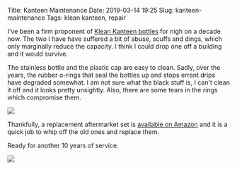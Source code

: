 Title: Kanteen Maintenance
Date: 2019-03-14 19:25
Slug: kanteen-maintenance
Tags: klean kanteen, repair

I've been a firm proponent of [Klean Kanteen bottles](https://www.kleankanteen.com/collections/water-bottles) for nigh on a decade now. The two I have have suffered a bit of abuse, scuffs and dings, which only marginally reduce the capacity. I think I could drop one off a building and it would survive.

The stainless bottle and the plastic cap are easy to clean. Sadly, over the years, the rubber o-rings that seal the bottles up and stops errant drips have degraded somewhat. I am not sure what the black stuff is, I can't clean it off and it looks pretty unsightly. Also, there are some tears in the rings which compromise them.

<img src="{static}/media/images/2019-03-14 rings.jpg" class="align-center" loading="lazy" />

Thankfully, a replacement aftermarket set is [available on Amazon](ttps://www.amazon.co.uk/Klean-Kanteen-Maintenance-Kit/dp/B01ENNLIAA/) and it is a quick job to whip off the old ones and replace them.

Ready for another 10 years of service.

<img src="{static}/media/images/2019-03-14 kanteens.jpg" class="align-center" loading="lazy" />
